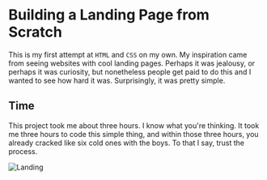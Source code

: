 # Building a Landing Page from Scratch


This is my first attempt at `HTML` and `CSS` on my own. My inspiration came from seeing websites with cool landing pages. Perhaps it was jealousy, or perhaps it was curiosity, but nonetheless people get paid to do this and I wanted to see how hard it was. Surprisingly, it was pretty simple. 

## Time

This project took me about three hours. I know what you're thinking. It took me three hours to code this simple thing, and within those three hours, you already cracked like six cold ones with the boys. To that I say, trust the process.


![Landing](https://cloud.githubusercontent.com/assets/22850980/26199843/6a18f6a0-3b80-11e7-9e5b-b15115e8c345.png)



